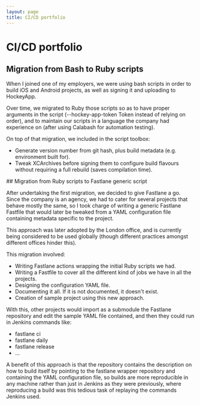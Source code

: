```yaml
---
layout: page
title: CI/CD portfolio
---
```


# CI/CD portfolio

## Migration from Bash to Ruby scripts

When I joined one of my employers, we were using bash scripts in order to build
iOS and Android projects, as well as signing it and uploading to HockeyApp.

Over time, we migrated to Ruby those scripts so as to have proper arguments in
the script (--hockey-app-token Token instead of relying on order), and to maintain
our scripts in a language the company had experience on (after using Calabash for
automation testing).

On top of that migration, we included in the script toolbox:

* Generate version number from git hash, plus build metadata (e.g. environment built for).
* Tweak XCArchives before signing them to configure build flavours without requiring a full rebuild (saves compilation time).

## Migration from Ruby scripts to Fastlane generic script

After undertaking the first migration, we decided to give Fastlane a go. Since the
company is an agency, we had to cater for several projects that behave mostly the same,
so I took charge of writing a generic Fastlane Fastfile that would later be tweaked
from a YAML configuration file containing metadata specific to the project.

This approach was later adopted by the London office, and is currently being considered
to be used globally (though different practices amongst different offices hinder this).

This migration involved:

* Writing Fastlane actions wrapping the initial Ruby scripts we had.
* Writing a Fastfile to cover all the different kind of jobs we have in all the projects.
* Designing the configuration YAML file.
* Documenting it all. If it is not documented, it doesn't exist.
* Creation of sample project using this new approach.

With this, other projects would import as a submodule the Fastlane repository and
edit the sample YAML file contained, and then they could run in Jenkins commands like:

* fastlane ci
* fastlane daily
* fastlane release
* ...

A benefit of this approach is that the repository contains the description on how
to build itself by pointing to the fastlane wrapper repository and containing the
YAML configuration file, so builds are more reproducible in any machine rather than
just in Jenkins as they were previously, where reproducing a build was this tedious
task of replaying the commands Jenkins used.
